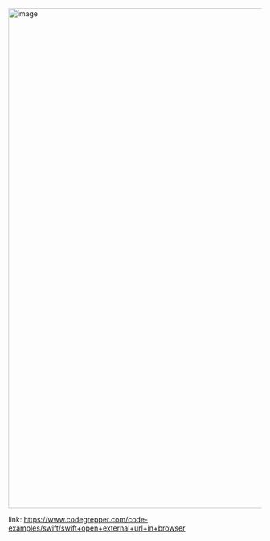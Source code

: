 <img width="992" alt="image" src="https://user-images.githubusercontent.com/81428296/183334718-7780f864-c7b1-4608-bb3c-a182728042cd.png">


link: https://www.codegrepper.com/code-examples/swift/swift+open+external+url+in+browser
